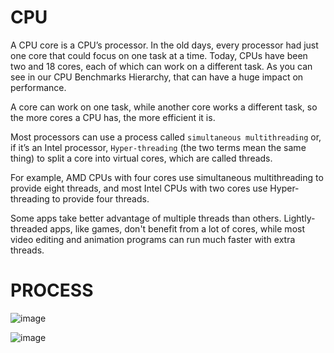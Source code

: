 # CPU 
A CPU core is a CPU’s processor. In the old days, every processor had just one core that could focus on one task at a time. Today, CPUs have been two and 18 cores, each of which can work on a different task. As you can see in our CPU Benchmarks Hierarchy, that can have a huge impact on performance. 

A core can work on one task, while another core works a different task, so the more cores a CPU has, the more efficient it is. 

Most processors can use a process called `simultaneous multithreading` or, if it’s an Intel processor, `Hyper-threading` (the two terms mean the same thing) to split a core into virtual cores, which are called threads. 

For example, 
AMD CPUs with four cores use simultaneous multithreading to provide eight threads, and most Intel CPUs with two cores use Hyper-threading to provide four threads.

Some apps take better advantage of multiple threads than others. Lightly-threaded apps, like games, don't benefit from a lot of cores, while most video editing and animation programs can run much faster with extra threads.


# PROCESS 


![image](https://github.com/vijayanandrp/blog/assets/3804538/45d6be94-c40f-4b29-b28d-4b6f83a3c589)


![image](https://github.com/vijayanandrp/blog/assets/3804538/2657b2b2-7e5d-4b2e-819e-120d9feb0874)

